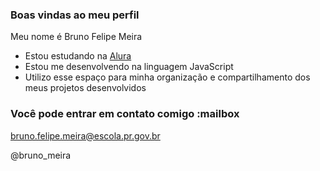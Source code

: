 ### Boas vindas ao meu perfil

Meu nome é Bruno Felipe Meira

- Estou estudando na [Alura](https://www.alura.com.br)
- Estou me desenvolvendo na linguagem JavaScript
- Utilizo esse espaço para minha organização e compartilhamento dos meus projetos desenvolvidos

### Você pode entrar em contato comigo :mailbox

bruno.felipe.meira@escola.pr.gov.br

@bruno_meira
















